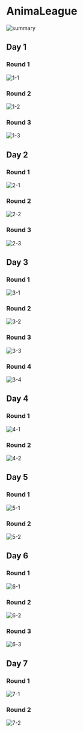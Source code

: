 # AnimaLeague

<!-- START_SECTION: summary -->
![summary](./summary.svg)
<!-- END_SECTION: summary -->

<!-- START_SECTION: day -->
## Day 1

### Round 1

![1-1](record/1-1.svg)

### Round 2

![1-2](record/1-2.svg)

### Round 3

![1-3](record/1-3.svg)

## Day 2

### Round 1

![2-1](record/2-1.svg)

### Round 2

![2-2](record/2-2.svg)

### Round 3

![2-3](record/2-3.svg)

## Day 3

### Round 1

![3-1](record/3-1.svg)

### Round 2

![3-2](record/3-2.svg)

### Round 3

![3-3](record/3-3.svg)

### Round 4

![3-4](record/3-4.svg)

## Day 4

### Round 1

![4-1](record/4-1.svg)

### Round 2

![4-2](record/4-2.svg)

## Day 5

### Round 1

![5-1](record/5-1.svg)

### Round 2

![5-2](record/5-2.svg)

## Day 6

### Round 1

![6-1](record/6-1.svg)

### Round 2

![6-2](record/6-2.svg)

### Round 3

![6-3](record/6-3.svg)

## Day 7

### Round 1

![7-1](record/7-1.svg)

### Round 2

![7-2](record/7-2.svg)
<!-- END_SECTION: day -->
